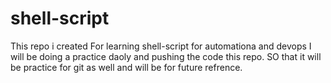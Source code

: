 # shell-script
This repo i created For learning shell-script for automationa and devops I will be doing a practice daoly and pushing the code this repo. SO that it will be practice for git as well and will be for future refrence.
